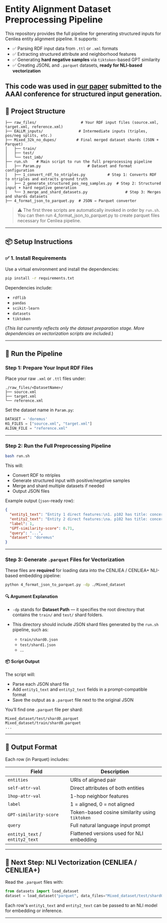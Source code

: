 # Entity Alignment Dataset Preprocessing Pipeline

This repository provides the full pipeline for generating structured inputs for Cenliea entity alignment pipeline. It supports:

- ✅ Parsing RDF input data from `.ttl` or `.xml` formats  
- ✅ Extracting structured attribute and neighborhood features  
- ✅ Generating **hard negative samples** via `tiktoken`-based GPT similarity  
- ✅ Creating JSONL and `.parquet` datasets, **ready for NLI-based vectorization**

This code was used in [our paper](https://openreview.net/forum?id=v4Fnw1oySH&noteId=v4Fnw1oySH) submitted to the AAAI conference for **structured input generation**.
---

## 📁 Project Structure

```
├── raw_files/                    # Your RDF input files (source.xml, target.xml, reference.xml)
├── EALLM_inputs/                # Intermediate inputs (triples, pos/neg splits, etc.)
├── Mixed_32k_no_dupes/         # Final merged dataset shards (JSON + Parquet)
│   ├── train/                  
│   ├── test/                   
│   └── test_imb/               
├── run.sh    # Main script to run the full preprocessing pipeline
│   ├── Param.py                     # Dataset and format configuration
│   ├── 1_convert_rdf_to_ntriples.py          # Step 1: Converts RDF to ntriples and extracts ground truth
│   ├── 2_generate_structured_pos_neg_samples.py  # Step 2: Structured input + hard negative generation
│   └── 3_merge_and_shard_datasets.py                 # Step 3: Merges and shards datasets
├── 4_format_json_to_parquet.py  # JSON → Parquet converter
```

> ⚠️ The first three scripts are automatically invoked in order by `run.sh`. You can then run 4_format_json_to_parquet.py to create parquet files necessary for Cenliea pipeline.

---

## 📦 Setup Instructions

### ✅ 1. Install Requirements

Use a virtual environment and install the dependencies:

```bash
pip install -r requirements.txt
```

Dependencies include:
- `rdflib`
- `pandas`
- `scikit-learn`
- `datasets`
- `tiktoken`

(*This list currently reflects only the dataset preparation stage. More dependencies on vectorization scripts are included.*)

---

## 🚀 Run the Pipeline

### Step 1: Prepare Your Input RDF Files

Place your raw `.xml` or `.ttl` files under:

```
./raw_files/<DatasetName>/
├── source.xml
├── target.xml
└── reference.xml
```

Set the dataset name in `Param.py`:

```python
DATASET = 'doremus'
KG_FILES = ["source.xml", "target.xml"]
ALIGN_FILE = "reference.xml"
```

---

### Step 2: Run the Full Preprocessing Pipeline

```bash
bash run.sh
```

This will:
- Convert RDF to ntriples
- Generate structured input with positive/negative samples
- Merge and shard multiple datasets if needed
- Output JSON files

Example output (`json`-ready row):

```json
{
  "entity1_text": "Entity 1 direct features:\n1. p102 has title: concerto de chambre,...",
  "entity2_text": "Entity 2 direct features:\na. p102 has title: concerto de chambre,...",
  "label": 1,
  "GPT-similarity-score": 0.71,
  "query": "...",
  "dataset": "doremus"
}
```

---

### Step 3: Generate `.parquet` Files for Vectorization

These files are **required** for loading data into the CENLIEA / CENLIEA+ NLI-based embedding pipeline:

```bash
python 4_format_json_to_parquet.py -dp ./Mixed_dataset
```
#### 🔍 Argument Explanation

- `-dp` stands for **Dataset Path** — it specifies the root directory that contains the `train/` and `test/` shard folders.

- This directory should include JSON shard files generated by the `run.sh` pipeline, such as:
  - `train/shard0.json`
  - `test/shard1.json`
  - ...

#### 📦 Script Output

The script will:
- Parse each JSON shard file
- Add `entity1_text` and `entity2_text` fields in a prompt-compatible format
- Save the output as a `.parquet` file next to the original JSON

You’ll find one `.parquet` file per shard:
```
Mixed_dataset/test/shard0.parquet
Mixed_dataset/train/shard0.parquet
...
```

---

## 🧾 Output Format

Each row (in Parquet) includes:

| Field | Description |
|-------|-------------|
| `entities` | URIs of aligned pair |
| `self-attr-val` | Direct attributes of both entities |
| `1hop-attr-val` | 1-hop neighbor features |
| `label` | 1 = aligned, 0 = not aligned |
| `GPT-similarity-score` | Token-based cosine similarity using `tiktoken` |
| `query` | Full natural language input prompt |
| `entity1_text` / `entity2_text` | Flattened versions used for NLI embedding |



---

## 🧠 Next Step: NLI Vectorization (CENLIEA / CENLIEA+)

Read the `.parquet` files with:

```python
from datasets import load_dataset
dataset = load_dataset("parquet", data_files="Mixed_dataset/test/shard0.parquet", split="train")
```

Each row's `entity1_text` and `entity2_text` can be passed to an NLI model for embedding or inference.

---
